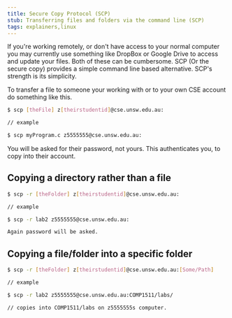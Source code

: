 ```yaml
---
title: Secure Copy Protocol (SCP)
stub: Transferring files and folders via the command line (SCP)
tags: explainers,linux
---
```

If you're working remotely, or don't have access to your normal computer you may
currently use something like DropBox or Google Drive to access and update your files.
Both of these can be cumbersome. SCP (Or the secure copy) provides a simple command line based alternative. SCP's strength is its simplicity.

To transfer a file to someone your working with or to your own CSE account do something like this.

```bash
$ scp [theFile] z[theirstudentid]@cse.unsw.edu.au:

// example

$ scp myProgram.c z5555555@cse.unsw.edu.au:

```
You will be asked for their password, not yours. This authenticates you, to copy into their account.

## Copying a directory rather than a file

```bash
$ scp -r [theFolder] z[theirstudentid]@cse.unsw.edu.au:

// example

$ scp -r lab2 z5555555@cse.unsw.edu.au:

Again password will be asked.
```

## Copying a file/folder into a specific folder

```bash
$ scp -r [theFolder] z[theirstudentid]@cse.unsw.edu.au:[Some/Path]

// example

$ scp -r lab2 z5555555@cse.unsw.edu.au:COMP1511/labs/

// copies into COMP1511/labs on z5555555s computer.

```
